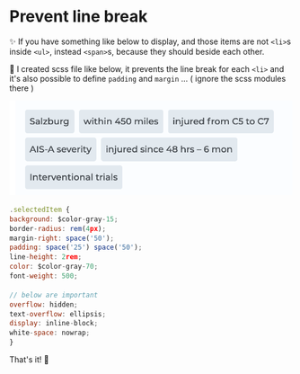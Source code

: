 # Prevent line break

✨ If you have something like below to display, and those items are not `<li>`s inside `<ul>`, instead `<span>`s, because they should beside each other.

🤞 I created scss file like below, it prevents the line break for each `<li>` and it's also possible to define `padding` and `margin` ... ( ignore the scss modules there )

<img src='image/line.png' alt='lines' />

```jsx
.selectedItem {
background: $color-gray-15;
border-radius: rem(4px);
margin-right: space('50');
padding: space('25') space('50');
line-height: 2rem;
color: $color-gray-70;
font-weight: 500;

// below are important
overflow: hidden;
text-overflow: ellipsis;
display: inline-block;
white-space: nowrap;
}
```

That's it! 🎃
